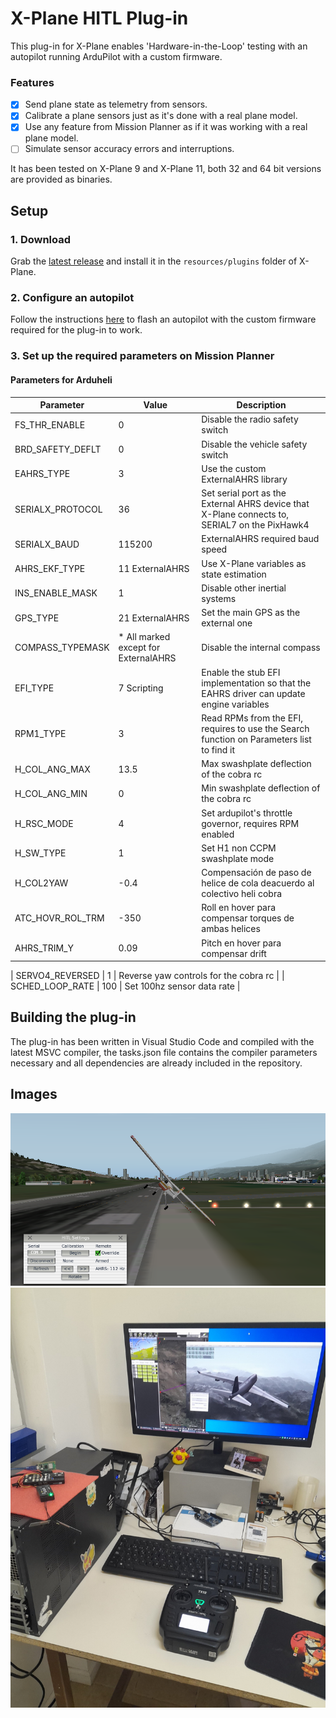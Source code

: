 # X-Plane HITL Plug-in

This plug-in for X-Plane enables 'Hardware-in-the-Loop' testing with an autopilot running ArduPilot with a custom firmware.

### Features

- [x] Send plane state as telemetry from sensors.
- [x] Calibrate a plane sensors just as it's done with a real plane model.
- [x] Use any feature from Mission Planner as if it was working with a real plane model.
- [ ] Simulate sensor accuracy errors and interruptions.

It has been tested on X-Plane 9 and X-Plane 11, both 32 and 64 bit versions are provided as binaries.

## Setup

### 1. Download

Grab the [latest release](https://github.com/qgerman2/xplane-HITL/releases) and install it in the ```resources/plugins``` folder of X-Plane.

### 2. Configure an autopilot

Follow the instructions [here](https://github.com/qgerman2/ardupilot-HITL/blob/HITL/README.md) to flash an autopilot with the custom firmware required for the plug-in to work.

### 3. Set up the required parameters on Mission Planner

####  Parameters for Arduheli

| Parameter        | Value                                | Description                                                                                   |
| ---------------- | ------------------------------------ | --------------------------------------------------------------------------------------------- |
| FS_THR_ENABLE    | 0                                    | Disable the radio safety switch                                                               |
| BRD_SAFETY_DEFLT | 0                                    | Disable the vehicle safety switch                                                             |
| EAHRS_TYPE       | 3                                    | Use the custom ExternalAHRS library                                                           |
| SERIALX_PROTOCOL | 36                                   | Set serial port as the External AHRS device that X-Plane connects to, SERIAL7 on the PixHawk4 |
| SERIALX_BAUD     | 115200                               | ExternalAHRS required baud speed                                                              |
| AHRS_EKF_TYPE    | 11 ExternalAHRS                      | Use X-Plane variables as state estimation                                                     |
| INS_ENABLE_MASK  | 1                                    | Disable other inertial systems                                                                |
| GPS_TYPE         | 21 ExternalAHRS                      | Set the main GPS as the external one                                                          |
| COMPASS_TYPEMASK | * All marked except for ExternalAHRS | Disable the internal compass                                                                  |
| EFI_TYPE         | 7 Scripting                          | Enable the stub EFI implementation so that the EAHRS driver can update engine variables       |
| RPM1_TYPE        | 3                                    | Read RPMs from the EFI, requires to use the Search function on Parameters list to find it     |
| H_COL_ANG_MAX    | 13.5                                 | Max swashplate deflection of the cobra rc                                                     |
| H_COL_ANG_MIN    | 0                                    | Min swashplate deflection of the cobra rc                                                     |
| H_RSC_MODE       | 4                                    | Set ardupilot's throttle governor, requires RPM enabled                                       |
| H_SW_TYPE        | 1                                    | Set H1 non CCPM swashplate mode                                                               |
| H_COL2YAW        | -0.4                                 | Compensación de paso de helice de cola deacuerdo al colectivo heli cobra                      |
| ATC_HOVR_ROL_TRM | -350                                 | Roll en hover para compensar torques de ambas helices                                         |
| AHRS_TRIM_Y      | 0.09                                 | Pitch en hover para compensar drift                                                           |

| SERVO4_REVERSED  | 1                                    | Reverse yaw controls for the cobra rc                                                         |
| SCHED_LOOP_RATE  | 100                                  | Set 100hz sensor data rate                                                                    |


## Building the plug-in

The plug-in has been written in Visual Studio Code and compiled with the latest MSVC compiler, the tasks.json file contains the compiler parameters necessary and all dependencies are already included in the repository.

## Images

![RC Plane in X-Plane 9](setup-instructions/xplane-rc.png)
![Desk setup with RC controller](setup-instructions/setup.jpeg)
